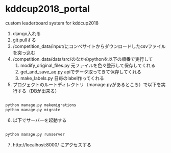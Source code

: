 # kddcup2018_portal
custom leaderboard system for kddcup2018

1. django入れる
2. git pullする
3. /competition_data/input/にコンペサイトからダウンロードしたcsvファイルを突っ込む
4. /competition_data/data/src/のなかのpythonを以下の順番で実行して
    1. modify_original_files.py 元ファイルを色々整形して保存してくれる
    2. get_and_save_aq.py apiでデータ取ってきて保存してくれる
    3. make_labels.py 日毎のlabel作ってくれる
5. プロジェクトのルートディレクトリ（manage.pyがあるところ）で以下を実行する（DBが出来る）
```bash

python manage.py makemigrations
python manage.py migrate
```
6. 以下でサーバーを起動する
```bash

python manage.py runserver
```
7. http://localhost:8000/ にアクセスする
